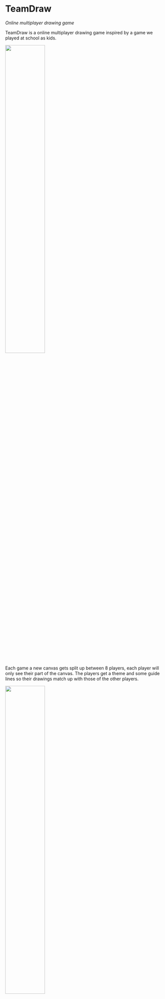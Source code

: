 # TeamDraw
*Online multiplayer drawing game*

TeamDraw is a online multiplayer drawing game inspired by a game we played at school as kids.

<img width="50%" height="50%" src="https://creatoratnight.com/github/td01.png">

Each game a new canvas gets split up between 8 players, each player will only see their part of the canvas. 
The players get a theme and some guide lines so their drawings match up with those of the other players.

<img width="50%" height="50%" src="https://creatoratnight.com/github/td02.png">

When all the players have finished their drawing, the whole canvas will be revealed.

<img width="50%" height="50%" src="https://creatoratnight.com/github/td03.png">
